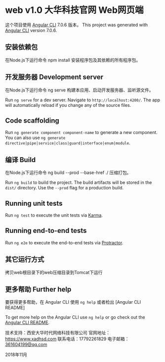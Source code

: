 # web v1.0 大华科技官网 Web网页端

这个项目使用 [Angular CLI](https://github.com/angular/angular-cli) 7.0.6 版本。
This project was generated with [Angular CLI](https://github.com/angular/angular-cli) version 7.0.6.

## 安装依赖包

在Node.js下运行命令 npm install 安装程序包及其依赖的所有程序包。

## 开发服务器 Development server

在Node.js下运行命令 ng serve 构建本应用、启动开发服务器、监听源文件。

Run `ng serve` for a dev server. Navigate to `http://localhost:4200/`. The app will automatically reload if you change any of the source files.

## Code scaffolding

Run `ng generate component component-name` to generate a new component. You can also use `ng generate directive|pipe|service|class|guard|interface|enum|module`.

## 编译 Build

在Node.js下运行命令 ng build --prod --base-href ./ 压缩打包。

Run `ng build` to build the project. The build artifacts will be stored in the `dist/` directory. Use the `--prod` flag for a production build.

## Running unit tests

Run `ng test` to execute the unit tests via [Karma](https://karma-runner.github.io).

## Running end-to-end tests

Run `ng e2e` to execute the end-to-end tests via [Protractor](http://www.protractortest.org/).

## 其它运行方式

拷贝web根目录下的web压缩目录到Tomcat下运行

## 更多帮助 Further help

要获得更多帮助，在 Angular CLI 使用 `ng help` 或者检出 [Angular CLI README]

To get more help on the Angular CLI use `ng help` or go check out the [Angular CLI README](https://github.com/angular/angular-cli/blob/master/README.md).

技术支持：西安大华时代网络科技有限公司
官网地址：https://www.xadhsd.com
联系电话：17792261829
电子邮箱：361604199@qq.com

2018年11月
